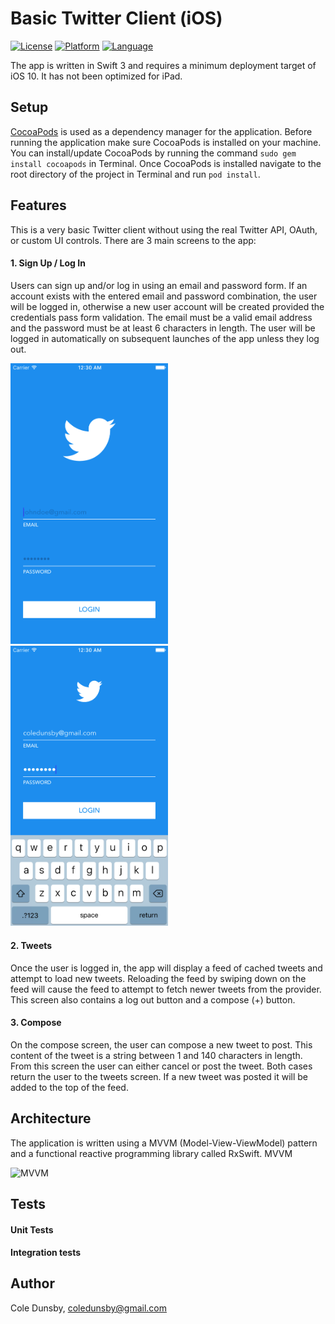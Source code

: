 # Basic Twitter Client (iOS)

[![License](https://img.shields.io/badge/license-MIT-blue.svg?style=flat)](http://cocoapods.org/pods/CDCodabarView)
[![Platform](https://img.shields.io/cocoapods/p/CDCodabarView.svg?style=flat)](http://cocoapods.org/pods/CDCodabarView)
[![Language](http://img.shields.io/badge/language-swift-orange.svg?style=flat
             )](https://developer.apple.com/swift/)

The app is written in Swift 3 and requires a minimum deployment target of iOS 10. It has not been optimized for iPad.

## Setup
[CocoaPods](http://cocoapods.org) is used as a dependency manager for the application. Before running the application make sure CocoaPods is installed on your machine. You can install/update CocoaPods by running the command `sudo gem install cocoapods` in Terminal. Once CocoaPods is installed navigate to the root directory of the project in Terminal and run `pod install`.

## Features
This is a very basic Twitter client without using the real Twitter API, OAuth, or custom UI controls. There are 3 main screens to the app:
#### 1. Sign Up / Log In
Users can sign up and/or log in using an email and password form. If an account exists with the entered email and password combination, the user will be logged in, otherwise a new user account will be created provided the credentials pass form validation. The email must be a valid email address and the password must be at least 6 characters in length. The user will be logged in automatically on subsequent launches of the app unless they log out.

<img src="Screenshots/login1.png" alt="Login 1" style="width: 50%;"/>
<img src="Screenshots/login2.png" alt="Login 2" style="width: 50%;"/>

#### 2. Tweets
Once the user is logged in, the app will display a feed of cached tweets and attempt to load new tweets. Reloading the feed by swiping down on the feed will cause the feed to attempt to fetch newer tweets from the provider. This screen also contains a log out button and a compose (+) button.
#### 3. Compose
On the compose screen, the user can compose a new tweet to post. This content of the tweet is a string between 1 and 140 characters in length. From this screen the user can either cancel or post the tweet. Both cases return the user to the tweets screen. If a new tweet was posted it will be added to the top of the feed.

## Architecture
The application is written using a MVVM (Model-View-ViewModel) pattern and a functional reactive programming library called RxSwift. MVVM

![MVVM](https://www.devexpress.com/Products/NET/Controls/WPF/i/features/mvvm-light.png)

## Tests
#### Unit Tests
#### Integration tests

## Author

Cole Dunsby, coledunsby@gmail.com
